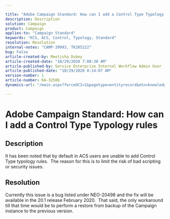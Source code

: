 ```yaml
---

title: "Adobe Campaign Standard: How can I add a Control Type Typology rules"  
description: Description  
solution: Campaign  
product: Campaign  
applies-to: "Campaign Standard"  
keywords: "KCS, ACS, Control, Typology, Standard"  
resolution: Resolution  
internal-notes: "CAMP-39993, TK205222"  
bug: False  
article-created-by: Meetisha Dubey  
article-created-date: "10/29/2020 7:08:38 AM"  
article-published-by: Service Enterprise Internal Workflow Admin User  
article-published-date: "10/29/2020 8:14:07 AM"  
version-number: 1  
article-number: KA-32506  
dynamics-url: "/main.aspx?forceUCI=1&pagetype=entityrecord&etn=knowledgearticle&id=a16e2e7d-b519-eb11-a812-0022480698e2"

---
```


# Adobe Campaign Standard: How can I add a Control Type Typology rules

## Description

It has been noted that by default in ACS users are unable to add Control Type typology rules.  The reason for this is to limit the risk of bad scripting or security issues.

## Resolution

Currently this issue is a bug listed under NEO-20498 and the fix will be available in the 20.1 release February 2020.  That said, the only workaround till that time would be to perform a restore from backup of the Campaign instance to the previous version.
